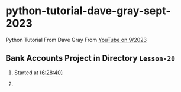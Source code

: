 # python-tutorial-dave-gray-sept-2023


Python Tutorial From Dave Gray From [YouTube on 9/2023](https://www.youtube.com/watch?v=qwAFL1597eM)


## Bank Accounts Project in Directory `Lesson-20`

1. Started at [(6:28:40)](https://youtu.be/qwAFL1597eM?si=ybIfO4KcSlrQtxnd&t=23320)

2. 